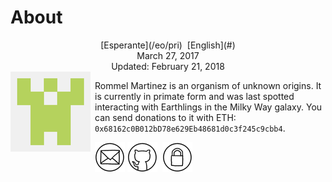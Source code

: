 About
=====

<center>[Esperante](/eo/pri)  [English](#)</center>
<center>March 27, 2017</center>
<center>Updated: February 21, 2018</center>

<img style="margin-right: 0.5em; margin-bottom: 0.5em;" src="/bildoj/identicon.png" alt="Ve!" title="Ve!" align="left" />

Rommel Martinez is an organism of unknown origins. It is currently in primate form and was last
spotted interacting with Earthlings in the Milky Way galaxy. You can send donations to it with ETH: `0x68162c0B012bD78e629Eb48681d0c3f245c9cbb4`.

[![ebzzry@ebzzry.io](/bildoj/icon_mail_01_48x48.png "ebzzry@ebzzry.io")](mailto:ebzzry@ebzzry.io) [![github.com/ebzzry](/bildoj/icon_github_01_48x48.png "github.com/ebzzry")](https://github.com/ebzzry)  [![GPG](/bildoj/icon_gnupg_01_48x48.png "GPG")](/sxlosiloj/ebzzry-gnupg.pub) 

